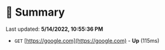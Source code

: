 # 📖 Summary
Last updated: **5/14/2022, 10:55:36 PM**

- `GET` [https://google.com](https://google.com) - **Up** (115ms)
